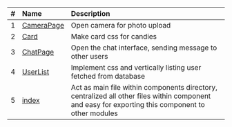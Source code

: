 |   #   | Name                                         | Description                                                            |
| :---: | :------------------------------------------- | :--------------------------------------------------------------------- |
|   1   | [CameraPage](./CameraPage.jsx)               | Open camera for photo upload                                           |
|   2   | [Card](./Card.jsx)                           | Make card css for candies                                              |
|   3   | [ChatPage](./ChatPage.jsx)                   | Open the chat interface, sending message to other users                |
|   4   | [UserList](./UserList.jsx)                   | Implement css and vertically listing user fetched from database        |
|   5   | [index](./index.js)                        | Act as main file within components directory, centralized all other files within component and easy for exporting this component to other modules   |
